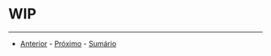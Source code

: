 # WIP

--- 
- [Anterior](/curso.dev/dias/dia10.md) - [Próximo](/curso.dev/dias/dia11.md) - [Sumário](../readme.md)
